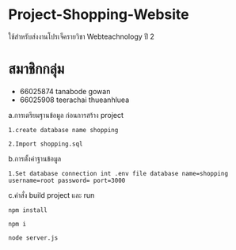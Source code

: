 # Project-Shopping-Website
ใช้สำหรับส่งงานโปรเจ็ครายวิชา Webteachnology ปี 2
# สมาชิกกลุ่ม 
- 66025874 tanabode gowan
- 66025908 teerachai thueanhluea



a.การเตรียมฐานข้อมูล ก่อนการสร้าง project 
```
1.create database name shopping
```
```
2.Import shopping.sql
``` 

b.การตั้งค่าฐานข้อมูล
```
1.Set database connection int .env file database name=shopping username=root password= port=3000
```

c.คำสั่ง build project และ run
```
npm install
```
```
npm i 
```
```
node server.js
```
